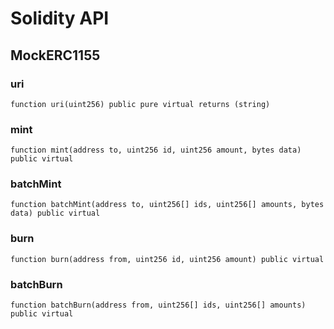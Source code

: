 # Solidity API

## MockERC1155

### uri

```solidity
function uri(uint256) public pure virtual returns (string)
```

### mint

```solidity
function mint(address to, uint256 id, uint256 amount, bytes data) public virtual
```

### batchMint

```solidity
function batchMint(address to, uint256[] ids, uint256[] amounts, bytes data) public virtual
```

### burn

```solidity
function burn(address from, uint256 id, uint256 amount) public virtual
```

### batchBurn

```solidity
function batchBurn(address from, uint256[] ids, uint256[] amounts) public virtual
```

